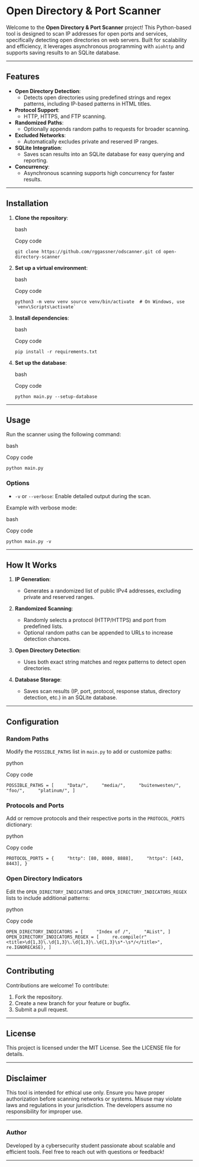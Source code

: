 

# Open Directory & Port Scanner

Welcome to the **Open Directory & Port Scanner** project! This Python-based tool is designed to scan IP addresses for open ports and services, specifically detecting open directories on web servers. Built for scalability and efficiency, it leverages asynchronous programming with `aiohttp` and supports saving results to an SQLite database.

* * *

## Features

-   **Open Directory Detection**:
    -   Detects open directories using predefined strings and regex patterns, including IP-based patterns in HTML titles.
-   **Protocol Support**:
    -   HTTP, HTTPS, and FTP scanning.
-   **Randomized Paths**:
    -   Optionally appends random paths to requests for broader scanning.
-   **Excluded Networks**:
    -   Automatically excludes private and reserved IP ranges.
-   **SQLite Integration**:
    -   Saves scan results into an SQLite database for easy querying and reporting.
-   **Concurrency**:
    -   Asynchronous scanning supports high concurrency for faster results.

* * *

## Installation

1.  **Clone the repository**:
    
    bash
    
    Copy code
    
    `git clone https://github.com/rggassner/odscanner.git cd open-directory-scanner`
    
2.  **Set up a virtual environment**:
    
    bash
    
    Copy code
    
    `` python3 -m venv venv source venv/bin/activate  # On Windows, use `venv\Scripts\activate` ``
    
3.  **Install dependencies**:
    
    bash
    
    Copy code
    
    `pip install -r requirements.txt`
    
4.  **Set up the database**:
    
    bash
    
    Copy code
    
    `python main.py --setup-database`
    

* * *

## Usage

Run the scanner using the following command:

bash

Copy code

`python main.py`

### Options

-   `-v` or `--verbose`: Enable detailed output during the scan.

Example with verbose mode:

bash

Copy code

`python main.py -v`

* * *

## How It Works

1.  **IP Generation**:
    
    -   Generates a randomized list of public IPv4 addresses, excluding private and reserved ranges.
2.  **Randomized Scanning**:
    
    -   Randomly selects a protocol (HTTP/HTTPS) and port from predefined lists.
    -   Optional random paths can be appended to URLs to increase detection chances.
3.  **Open Directory Detection**:
    
    -   Uses both exact string matches and regex patterns to detect open directories.
4.  **Database Storage**:
    
    -   Saves scan results (IP, port, protocol, response status, directory detection, etc.) in an SQLite database.

* * *

## Configuration

### Random Paths

Modify the `POSSIBLE_PATHS` list in `main.py` to add or customize paths:

python

Copy code

`POSSIBLE_PATHS = [     "Data/",     "media/",     "buitenwesten/",     "foo/",     "platinum/", ]`

### Protocols and Ports

Add or remove protocols and their respective ports in the `PROTOCOL_PORTS` dictionary:

python

Copy code

`PROTOCOL_PORTS = {     "http": [80, 8080, 8888],     "https": [443, 8443], }`

### Open Directory Indicators

Edit the `OPEN_DIRECTORY_INDICATORS` and `OPEN_DIRECTORY_INDICATORS_REGEX` lists to include additional patterns:

python

Copy code

`OPEN_DIRECTORY_INDICATORS = [     "Index of /",     "AList", ] OPEN_DIRECTORY_INDICATORS_REGEX = [     re.compile(r"<title>\d{1,3}\.\d{1,3}\.\d{1,3}\.\d{1,3}\s*-\s*/</title>", re.IGNORECASE), ]`

* * *

## Contributing

Contributions are welcome! To contribute:

1.  Fork the repository.
2.  Create a new branch for your feature or bugfix.
3.  Submit a pull request.

* * *

## License

This project is licensed under the MIT License. See the LICENSE file for details.

* * *

## Disclaimer

This tool is intended for ethical use only. Ensure you have proper authorization before scanning networks or systems. Misuse may violate laws and regulations in your jurisdiction. The developers assume no responsibility for improper use.

* * *

### Author

Developed by a cybersecurity student passionate about scalable and efficient tools. Feel free to reach out with questions or feedback!

* * *
